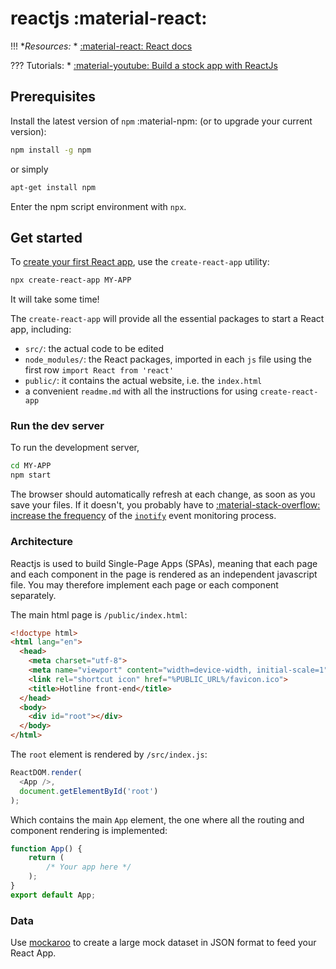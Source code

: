 # reactjs :material-react:

!!! **Resources:*
    * [:material-react: React docs](https://reactjs.org/docs/hello-world.html)

??? Tutorials:
    * [:material-youtube: Build a stock app with ReactJs](https://youtube.com/playlist?list=PL_kr51suci7WkVde-b09G4XHEWQrmzcpJ)

## Prerequisites

Install the latest version of `npm` :material-npm: (or to upgrade your current version):
```bash
npm install -g npm
```
or simply
```bash
apt-get install npm
```
Enter the npm script environment with `npx`.

## Get started

To [create your first React app](https://reactjs.org/docs/create-a-new-react-app.html), use the `create-react-app` utility:
```bash
npx create-react-app MY-APP
```
It will take some time!

The `create-react-app` will provide all the essential packages to start a React app, including:
* `src/`: the actual code to be edited
* `node_modules/`: the React packages, imported in each `js` file using the first row `import React from 'react'`
* `public/`: it contains the actual website, i.e. the `index.html`
* a convenient `readme.md` with all the instructions for using `create-react-app`

### Run the dev server

To run the development server,
```bash
cd MY-APP
npm start
```
The browser should automatically refresh at each change, as soon as you save your files. If it doesn't, you probably have to [:material-stack-overflow: increase the frequency](https://stackoverflow.com/questions/42189575/create-react-app-reload-not-working) of the [`inotify`](https://man7.org/linux/man-pages/man7/inotify.7.html) event monitoring process.

### Architecture

Reactjs is used to build Single-Page Apps (SPAs), meaning that each page and each component in the page is rendered as an independent javascript file. You may therefore implement each page or each component separately.

The main html page is `/public/index.html`:

```html
<!doctype html>
<html lang="en">
  <head>
    <meta charset="utf-8">
    <meta name="viewport" content="width=device-width, initial-scale=1">
    <link rel="shortcut icon" href="%PUBLIC_URL%/favicon.ico">
    <title>Hotline front-end</title>
  </head>
  <body>
    <div id="root"></div>
  </body>
</html>
```

The `root` element is rendered by `/src/index.js`:
```javascript
ReactDOM.render(
  <App />,
  document.getElementById('root')
);
```
Which contains the main `App` element, the one where all the routing and component rendering is implemented:
```javascript
function App() {
    return (
        /* Your app here */
    );
}
export default App;
```

### Data

Use [mockaroo](https://www.mockaroo.com) to create a large mock dataset in JSON format to feed your React App. 